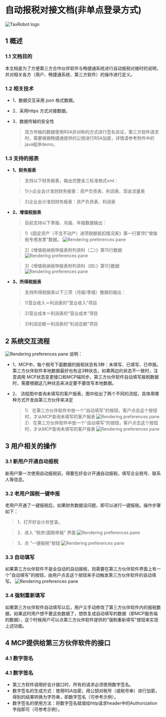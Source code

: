 # 自动报税对接文档(非单点登录方式)
![TaxRobot logo](../../resource/robot.png)

## 1 概述

### 1.1 文档目的
本文档是为了方便第三方合作伙伴软件与畅捷通系统进行自动报税对接时的说明，并对相关各方（用户、畅捷通系统、第三方软件）的操作进行定义。

### 1.2 相关技术
* 1、数据交互采用 json 格式数据。
* 2、采用https 方式对接数据。
* 3、数据传输的安全性

	> 双方传输的数据使用RSA非对称的方式进行签名验证，第三方软件请求时，需要根据畅捷通提供的公钥进行RSA加密，详情请参考附件中的java程序demo。

### 1.3 支持的报表
* **1、财务报表**

	> 支持以下财务报表，输出完整金三标准格式xml：
	
	> 1)小企业会计准则财务报表：资产负债表、利润表、现金流量表
	
	> 2)企业会计准则财务报表：资产负债表、利润表
* **2、增值税报表**
	
	> 目前支持以下季报、月报、年报数据输出：
	
	> 1)《固定资产（不含不动产）进项税额抵扣情况表》第一行第1列"增值税专用发票"数据。
	![Rendering preferences pane](../../resource/fig1.png)
	
	> 2)《增值税纳税申报表附列资料（二）》第15行数据
	![Rendering preferences pane](../../resource/fig2.png)
	
	> 3)《增值税纳税申报表附列资料（四）》第1行数据
	![Rendering preferences pane](../../resource/fig3.png)
* **3、所得税报表**
	>  支持所得税报表以下三项（月报/季报）数据的输出：
	
	> 1)营业收入＝利润表的"营业收入"项目
	
	> 2)营业成本＝利润表的"营业成本"项目
	
	> 3)利润总额＝利润表的"利润总额"项目

## 2 系统交互流程
![Rendering preferences pane](../../resource/fig4.png)
说明：

* 1、MCP中，每个税号下面数据的报税状态有3种：未填写、已填写、已申报。第三方伙伴软件本地数据最好也有这3种状态，如果两边的状态不一致时，注意调用 MCP状态变更接口和MCP端同步。第三方伙伴软件自动填写报税数据时，需要根据这几种状态来决定要不要改写本地数据。

* 2、	流程图中查询未填写的客户报表，图中给出了两个不同的流程，具体用哪种方式开发由第三方伙伴来决定

	> 1）	在第三方伙伴软件中放一个"自动填写"的按钮，客户点击这个按钮时，才从MCP查询未填写的客户报表
	![Rendering preferences pane](../../resource/fig5.png)
	> 2）	在第三方伙伴软件中放一个"自动填写"的按钮，客户点击这个按钮时，才从MCP查询未填写的客户报表
	![Rendering preferences pane](../../resource/fig6.png)
	
## 3 用户相关的操作
### 3.1 新用户开通自动报税
新用户第一次使用自动报税前，得要在好会计开通自动报税，填写企业税号、联系人等信息。
### 3.2 老用户国税一键申报
老用户开通了一键报税后，如果财务数据没问题，即可以进行一键报税。操作步骤如下：
> 1、打开好会计并登录。

> 2、进入 "税务\国税申报" 界面
	![Rendering preferences pane](../../resource/fig7.png)

> 3、点 "一键报税"按钮
	![Rendering preferences pane](../../resource/fig8.png)
	
### 3.3 自动填写
如果第三方伙伴软件不是全自动的自动报税，则需要在第三方伙伴软件界面上有一个"自动填写"的按钮，由用户点击这个按钮来手动触发第三方伙伴软件的自动填写。
	![Rendering preferences pane](../../resource/fig9.png)

### 3.4 强制重新填写
如果第三方伙伴软件自动填写以后，用户又手动修改了第三方伙伴软件内的报税数据，如果这时用户想不要这些数据了，想恢复成自动填写的数据（即MCP服务端的数据），这个时候用户可以点第三方伙伴软件提供的"强制重新填写"按钮来实现上述功能。

## 4 MCP提供给第三方伙伴软件的接口

### 4.1 数字签名

### 4.1 数字签名

* 第三方软件调用好会计接口时，所有的请求必须使用数字签名。
* 数字签名的生成方式：使用RSA加密，用公钥对税号（或税号串）进行加密，得到的结果转换为字符串，即数字签名（可参考示例）。
* 数字签名的使用方法：将数字签名赋值给http请求header中的Authorization字段即可（可参考示例）。
